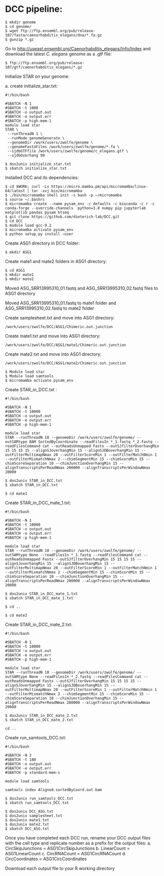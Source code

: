 # DCC pipeline:

 ```
$ mkdir genome
$ cd genome/
$ wget ftp://ftp.ensembl.org/pub/release-107/fasta/caenorhabditis_elegans/dna/*.fa.gz
$ gunzip *.gz
 ```

Go to http://useast.ensembl.org/Caenorhabditis_elegans/Info/Index and download the latest *C. elegans* genome as a .gtf file:

`$ ftp://ftp.ensembl.org/pub/release-107/gtf/caenorhabditis_elegans/*.gz`

Initialize STAR on your genome:

  a.	create initialize_star.txt:
 
```
#!/bin/bash

#SBATCH -N 1
#SBATCH -t 1000
#SBATCH -o output.out
#SBATCH -e output.err
#SBATCH -p high-mem-1
module load star
STAR \
 --runThreadN 1 \
 --runMode genomeGenerate \
 --genomeDir /work/users/zwolfe/genome \
 --genomeFastaFiles /work/users/zwolfe/genome/*.fa \
 --sjdbGTFfile /work/users/zwolfe/genome/c_elegans.gtf \
 --sjdbOverhang 99
```
 
```
$ dos2unix initialize_star.txt
$ sbatch initialize_star.txt
 ```
  
Installed DCC and its dependencies:

```
$ cd $WORK; curl -Ls https://micro.mamba.pm/api/micromamba/linux-64/latest | tar -xvj bin/micromamba
$ ./bin/micromamba shell init -s bash -p ~/micromamba
$ source ~/.bashrc
$ micromamba create --name pysam_env -c defaults -c bioconda -c r -c conda-forge --override-channels  python=3.8 numpy pip jupyterlab matplotlib pandas pysam htseq
$ git clone https://github.com/dieterich-lab/DCC.git
$ cd DCC
$ module load gcc-9.2
$ micromamba activate pysam_env
$ python setup.py install –user
 ```

Create ASG1 directory in DCC folder:

`$ mkdir ASG1`

Create mate1 and mate2 folders in ASG1 directory:

```
$ cd ASG1
$ mkdir mate1
$ mkdir mate2
 ```

Moved ASG_SRR13995310_01.fastq and ASG_SRR13995310_02.fastq files to ASG1 directory

Moved ASG_SRR13995310_01.fastq to mate1 folder and ASG_SRR13995310_02.fastq to mate2 folder

Create samplesheet.txt  and move into ASG1 directory:

```
/work/users/zwolfe/DCC/ASG1/Chimeric.out.junction
```

Create mate1.txt  and move into ASG1 directory:

```
/work/users/zwolfe/DCC/ASG1/mate1/Chimeric.out.junction
```

Create mate2.txt  and move into ASG1 directory:

```
/work/users/zwolfe/DCC/ASG1/mate2/Chimeric.out.junction
```
```
$ Module load star
$ Module load samtools
$ micromamba activate pysam_env
```

Create STAR_in_DCC.txt :

```
#!/bin/bash

#SBATCH -N 1
#SBATCH -t 10000
#SBATCH -o output.out
#SBATCH -e output.err
#SBATCH -p high-mem-1

module load star
STAR --runThreadN 10 --genomeDir /work/users/zwolfe/genome/ --outSAMtype BAM SortedByCoordinate --readFilesIn *_1.fastq *_2.fastq --readFilesCommand cat --outReadsUnmapped Fastx --outSJfilterOverhangMin 15 15 15 15 --alignSJoverhangMin 15 --alignSJDBoverhangMin 15 --outFilterMultimapNmax 20 --outFilterScoreMin 1 --outFilterMatchNmin 1 --outFilterMismatchNmax 2 --chimSegmentMin 15 --chimScoreMin 15 --chimScoreSeparation 10 --chimJunctionOverhangMin 15 --alignTranscriptsPerReadNmax 200000 --alignTranscriptsPerWindowNmax 20000 
```

```
$ dos2unix STAR_in_DCC.txt
$ sbatch STAR_in_DCC.txt
```

```
$ cd mate1
```

Create STAR_in_DCC_mate_1.txt:

```
#!/bin/bash

#SBATCH -N 1
#SBATCH -t 10000
#SBATCH -o output.out
#SBATCH -e output.err
#SBATCH -p high-mem-1

module load star
STAR --runThreadN 10 --genomeDir /work/users/zwolfe/genome/ --outSAMtype None --readFilesIn *_1.fastq --readFilesCommand cat --outReadsUnmapped Fastx --outSJfilterOverhangMin 15 15 15 15 --alignSJoverhangMin 15 --alignSJDBoverhangMin 15 --outFilterMultimapNmax 20 --outFilterScoreMin 1 --outFilterMatchNmin 1 --outFilterMismatchNmax 2 --chimSegmentMin 15 --chimScoreMin 15 --chimScoreSeparation 10 --chimJunctionOverhangMin 15 --alignTranscriptsPerReadNmax 200000 --alignTranscriptsPerWindowNmax 20000 
```

```
$ dos2unix STAR_in_DCC_mate_1.txt
$ sbatch STAR_in_DCC_mate_1.txt
```

```
$ cd .. 
```

```
$ cd mate2
```

Create STAR_in_DCC_mate_2.txt:

```
#!/bin/bash

#SBATCH -N 1
#SBATCH -t 10000
#SBATCH -o output.out
#SBATCH -e output.err
#SBATCH -p high-mem-1

module load star
STAR --runThreadN 10 --genomeDir /work/users/zwolfe/genome/ --outSAMtype None --readFilesIn *_2.fastq --readFilesCommand cat --outReadsUnmapped Fastx --outSJfilterOverhangMin 15 15 15 15 --alignSJoverhangMin 15 --alignSJDBoverhangMin 15 --outFilterMultimapNmax 20 --outFilterScoreMin 1 --outFilterMatchNmin 1 --outFilterMismatchNmax 2 --chimSegmentMin 15 --chimScoreMin 15 --chimScoreSeparation 10 --chimJunctionOverhangMin 15 --alignTranscriptsPerReadNmax 200000 --alignTranscriptsPerWindowNmax 20000 
```

```
$ dos2unix STAR_in_DCC_mate_2.txt
$ sbatch STAR_in_DCC_mate_2.txt
```

```
cd .. 
```

Create run_samtools_DCC.txt:

```
#!/bin/bash

#SBATCH -N 2
#SBATCH -t 180
#SBATCH -o output.out
#SBATCH -e output.err
#SBATCH -p standard-mem-s

module load samtools

samtools index Aligned.sortedByCoord.out.bam
```

```
$ dos2unix run_samtools_DCC.txt
$ sbatch run_samtools_DCC.txt
```

```
$ dos2unix DCC_ASG.txt 
$ dos2unix samplesheet.txt
$ dos2unix mate1.txt
$ dos2unix mate2.txt
$ sbatch DCC_ASG.txt 
```

Once you have completed each DCC run, rename your DCC output files with the cell type and replicate number as a prefix for the output files:
a.	CircSkipJunctions = ASG1CircSkipJunctions
b.	LinearCount = ASG1LinearCount
c.	CircRNACount = ASG1CircRNACount
d.	CircCoordinates = ASG1CircCoordinates

Download each output file to your R working directory
